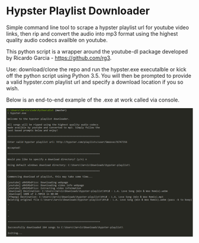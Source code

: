# Hypster Playlist Downloader

Simple command line tool to scrape a hypster playlist url for youtube video links, then rip and convert the audio into mp3 format using the highest quality audio codecs availble on youtube.

This python script is a wrapper around the youtube-dl package developed by Ricardo Garcia - https://github.com/rg3.

Use: download/clone the repo and run the hypster.exe executalble or kick off the python script using Python 3.5. You will then be prompted to provide a valid hypster.com playlist url and specify a download location if you so wish. 

Below is an end-to-end example of the .exe at work called via console.

![Example use](/screenshot.png?raw=true)
